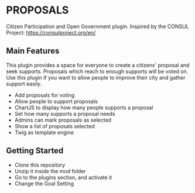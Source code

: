 
# PROPOSALS

Citizen Participation and Open Government plugin. Inspired by the CONSUL Project: https://consulproject.org/en/

## Main Features

This plugin provides a space for everyone to create a citizens' proposal and seek supports. Proposals which reach to enough supports will be voted on. Use this plugin if you want to allow people to improve their city and gather support easily. 

- Add proposals for voting
- Allow people to support proposals
- ChartJS to display how many people supports a proposal
- Set how many supports a proposal needs
- Admins can mark proposals as selected
- Show a list of proposals selected
- Twig as template engine


## Getting Started

- Clone this repository
- Unzip it inside the mod folder
- Go to the plugins section, and activate it
- Change the Goal Setting
